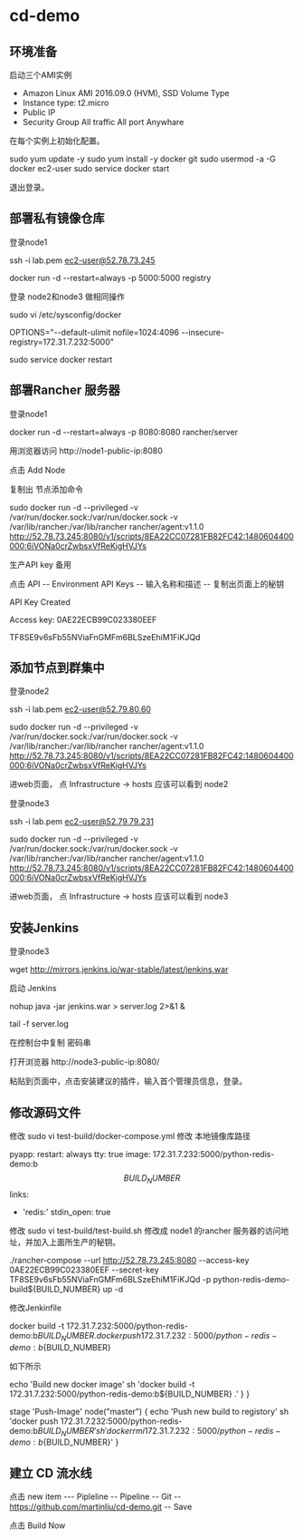 # cd-demo

## 环境准备

启动三个AMI实例

* Amazon Linux AMI 2016.09.0 (HVM), SSD Volume Type
* Instance type: t2.micro
* Public IP
* Security Group All traffic All port Anywhare

在每个实例上初始化配置。

sudo yum update -y
sudo yum install -y docker git
sudo usermod -a -G docker ec2-user
sudo service docker start

退出登录。

## 部署私有镜像仓库
登录node1

ssh -i lab.pem ec2-user@52.78.73.245

docker run -d --restart=always -p 5000:5000 registry


登录 node2和node3 做相同操作

sudo vi /etc/sysconfig/docker

OPTIONS="--default-ulimit nofile=1024:4096 --insecure-registry=172.31.7.232:5000"

sudo service docker restart

## 部署Rancher 服务器
登录node1

docker run -d --restart=always -p 8080:8080 rancher/server

用浏览器访问 http://node1-public-ip:8080

点击  Add Node

复制出 节点添加命令

sudo docker run -d --privileged -v /var/run/docker.sock:/var/run/docker.sock -v /var/lib/rancher:/var/lib/rancher rancher/agent:v1.1.0 http://52.78.73.245:8080/v1/scripts/8EA22CC07281FB82FC42:1480604400000:6iVONa0crZwbsxVfReKjgHVJYs

生产API key 备用

点击 API -- Environment API Keys -- 输入名称和描述 -- 复制出页面上的秘钥

API Key Created

Access key: 0AE22ECB99C023380EEF

TF8SE9v6sFb55NViaFnGMFm6BLSzeEhiM1FiKJQd


## 添加节点到群集中

登录node2

ssh -i lab.pem ec2-user@52.79.80.60

sudo docker run -d --privileged -v /var/run/docker.sock:/var/run/docker.sock -v /var/lib/rancher:/var/lib/rancher rancher/agent:v1.1.0 http://52.78.73.245:8080/v1/scripts/8EA22CC07281FB82FC42:1480604400000:6iVONa0crZwbsxVfReKjgHVJYs


进web页面， 点 Infrastructure -> hosts 应该可以看到 node2

登录node3

ssh -i lab.pem ec2-user@52.79.79.231

sudo docker run -d --privileged -v /var/run/docker.sock:/var/run/docker.sock -v /var/lib/rancher:/var/lib/rancher rancher/agent:v1.1.0 http://52.78.73.245:8080/v1/scripts/8EA22CC07281FB82FC42:1480604400000:6iVONa0crZwbsxVfReKjgHVJYs



进web页面， 点 Infrastructure -> hosts 应该可以看到 node3

## 安装Jenkins

登录node3


wget http://mirrors.jenkins.io/war-stable/latest/jenkins.war

启动 Jenkins

nohup java -jar jenkins.war > server.log 2>&1 &

tail -f server.log

在控制台中复制 密码串

打开浏览器  http://node3-public-ip:8080/

粘贴到页面中，点击安装建议的插件，输入首个管理员信息，登录。



## 修改源码文件

修改 sudo vi test-build/docker-compose.yml  修改 本地镜像库路径

pyapp:
  restart: always
  tty: true
  image: 172.31.7.232:5000/python-redis-demo:b$$BUILD_NUMBER$$
  links:
  - 'redis:'
  stdin_open: true


修改 sudo vi test-build/test-build.sh 修改成 node1 的rancher 服务器的访问地址，并加入上面所生产的秘钥。

./rancher-compose --url http://52.78.73.245:8080 --access-key 0AE22ECB99C023380EEF --secret-key TF8SE9v6sFb55NViaFnGMFm6BLSzeEhiM1FiKJQd -p python-redis-demo-build${BUILD_NUMBER} up -d


修改Jenkinfile

docker build -t 172.31.7.232:5000/python-redis-demo:b${BUILD_NUMBER} .
docker push 172.31.7.232:5000/python-redis-demo:b${BUILD_NUMBER}

如下所示

echo 'Build new docker image'
sh 'docker build -t 172.31.7.232:5000/python-redis-demo:b${BUILD_NUMBER} .'
}
}

stage 'Push-Image'
node("master") {
echo 'Push new build to registory'
sh 'docker push 172.31.7.232:5000/python-redis-demo:b${BUILD_NUMBER}'
sh 'docker rmi 172.31.7.232:5000/python-redis-demo:b${BUILD_NUMBER}'
}

## 建立 CD 流水线

点击 new item --- Pipleline -- Pipeline -- Git  -- https://github.com/martinliu/cd-demo.git  -- Save

点击 Build Now
